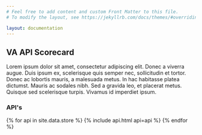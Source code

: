 ```yaml
---
# Feel free to add content and custom Front Matter to this file.
# To modify the layout, see https://jekyllrb.com/docs/themes/#overriding-theme-defaults

layout: documentation
---
```

## VA API Scorecard

Lorem ipsum dolor sit amet, consectetur adipiscing elit. Donec a viverra augue. Duis ipsum ex, scelerisque quis semper nec, sollicitudin et tortor. Donec ac lobortis mauris, a malesuada metus. In hac habitasse platea dictumst. Mauris ac sodales nibh. Sed a gravida leo, et placerat metus. Quisque sed scelerisque turpis. Vivamus id imperdiet ipsum.

### API's
{% for api in site.data.store %}
  {% include api.html api=api %}
{% endfor %}
